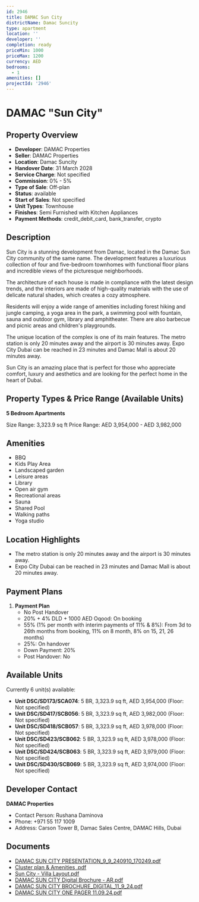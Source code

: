 ```yaml
---
id: 2946
title: DAMAC Sun City
districtName: Damac Suncity
type: apartment
location: ''
developer: ''
completion: ready
priceMin: 1000
priceMax: 1200
currency: AED
bedrooms:
  - 1
amenities: []
projectId: '2946'
---
```


# DAMAC "Sun City"

## Property Overview
- **Developer**: DAMAC Properties
- **Seller**: DAMAC Properties
- **Location**: Damac Suncity
- **Handover Date**: 31 March 2028
- **Service Charge**: Not specified
- **Commission**: 0% - 5%
- **Type of Sale**: Off-plan
- **Status**: available
- **Start of Sales**: Not specified
- **Unit Types**: Townhouse
- **Finishes**: Semi Furnished with Kitchen Appliances
- **Payment Methods**: credit_debit_card, bank_transfer, crypto

## Description
Sun City is a stunning development from Damac, located in the Damac Sun City community of the same name. The development features a luxurious collection of four and five-bedroom townhomes with functional floor plans and incredible views of the picturesque neighborhoods.

 The architecture of each house is made in compliance with the latest design trends, and the interiors are made of high-quality materials with the use of delicate natural shades, which creates a cozy atmosphere.

 Residents will enjoy a wide range of amenities including forest hiking and jungle camping, a yoga area in the park, a swimming pool with fountain, sauna and outdoor gym, library and amphitheater. There are also barbecue and picnic areas and children's playgrounds. 

 The unique location of the complex is one of its main features. The metro station is only 20 minutes away and the airport is 30 minutes away. Expo City Dubai can be reached in 23 minutes and Damac Mall is about 20 minutes away.

 Sun City is an amazing place that is perfect for those who appreciate comfort, luxury and aesthetics and are looking for the perfect home in the heart of Dubai.

## Property Types & Price Range (Available Units)
**5 Bedroom Apartments**

Size Range: 3,323.9 sq ft
Price Range: AED 3,954,000 - AED 3,982,000

## Amenities
- BBQ
- Kids Play Area
- Landscaped garden
- Leisure areas
- Library
- Open air gym
- Recreational areas
- Sauna
- Shared Pool
- Walking paths
- Yoga studio

## Location Highlights
- The metro station is only 20 minutes away and the airport is 30 minutes away.
- Expo City Dubai can be reached in 23 minutes and Damac Mall is about 20 minutes away.

## Payment Plans
1. **Payment Plan**
   - No Post Handover
   - 20% + 4% DLD + 1000 AED Oqood: On booking
   - 55% (1% per month with interim payments of 11% & 8%): From 3d to 26th months from booking, 11% on 8 month, 8% on 15, 21, 26 months)
   - 25%: On handover
   - Down Payment: 20%
   - Post Handover: No

## Available Units
Currently 6 unit(s) available:
- **Unit DSC/SD173/SCA074**: 5 BR, 3,323.9 sq ft, AED 3,954,000 (Floor: Not specified)
- **Unit DSC/SD417/SCB056**: 5 BR, 3,323.9 sq ft, AED 3,982,000 (Floor: Not specified)
- **Unit DSC/SD418/SCB057**: 5 BR, 3,323.9 sq ft, AED 3,978,000 (Floor: Not specified)
- **Unit DSC/SD423/SCB062**: 5 BR, 3,323.9 sq ft, AED 3,978,000 (Floor: Not specified)
- **Unit DSC/SD424/SCB063**: 5 BR, 3,323.9 sq ft, AED 3,979,000 (Floor: Not specified)
- **Unit DSC/SD430/SCB069**: 5 BR, 3,323.9 sq ft, AED 3,974,000 (Floor: Not specified)

## Developer Contact
**DAMAC Properties**
- Contact Person: Rushana Daminova
- Phone: +971 55 117 1009
- Address: Carson Tower B, Damac Sales Centre, DAMAC Hills, Dubai

## Documents
- [DAMAC SUN CITY PRESENTATION_9_9_240910_170249.pdf](https://cdn.geniemap.net/2024/09/10/bxMaIlbN5Mt630cmhNwypAGU9cNBOm4MuGC58CKt.pdf)
- [Cluster plan & Amenities .pdf](https://cdn.geniemap.net/2024/09/10/qKVP19JgoCaYNGVPyCCkgowcFDMZi7s2ADoKC3E8.pdf)
- [Sun City - Villa Layout.pdf](https://cdn.geniemap.net/2024/09/10/JqqEEUaCXEmTBhcCWZby3567NvCuM9bvvICCmA1o.pdf)
- [DAMAC SUN CITY Digital Brochure - AR.pdf](https://cdn.geniemap.net/2024/09/30/Zdr6OKuPfQhhsi48raXAkcz0Jr1ZAV0hebDPuM20.pdf)
- [DAMAC SUN CITY BROCHURE_DIGITAL_11_9_24.pdf](https://cdn.geniemap.net/2024/09/30/7os76HOfSTNWVOFNrUeRO9ctbsK5OERHSnTNu4d4.pdf)
- [DAMAC SUN CITY ONE PAGER 11.09.24.pdf](https://cdn.geniemap.net/2024/09/30/dAvG3uFCxuqZxphiA5L3F8znKPEST2TcFPr3WNnj.pdf)
